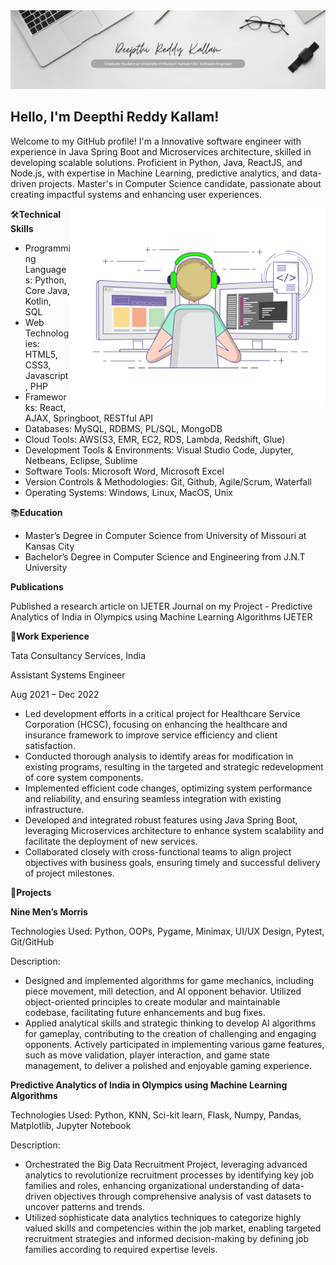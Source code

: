 <img src="https://github.com/deepthireddy246/deepthireddy246/blob/main/Deepthi%20Reddy%20Kallam.png" alt="banner ">

##  Hello, I'm Deepthi Reddy Kallam!


Welcome to my GitHub profile! I'm a Innovative software engineer with experience in Java Spring Boot and Microservices architecture, skilled in developing scalable solutions. Proficient in Python, Java, ReactJS, and Node.js, with expertise in Machine Learning, predictive analytics, and data-driven projects. Master's in Computer Science candidate, passionate about creating impactful systems and enhancing user experiences.

<img align="right" alt="GIF" src="https://github.com/deepthireddy246/deepthireddy246/blob/main/coding.gif" width="408" height="318"/>
  

🛠️**Technical Skills**

- Programming Languages: Python, Core Java, Kotlin, SQL
- Web Technologies: HTML5, CSS3, Javascript, PHP
- Frameworks: React, AJAX, Springboot, RESTful API
- Databases: MySQL, RDBMS, PL/SQL, MongoDB 
- Cloud Tools: AWS(S3, EMR, EC2, RDS, Lambda, Redshift, Glue)
- Development Tools & Environments: Visual Studio Code, Jupyter, Netbeans, Eclipse, Sublime 
- Software Tools: Microsoft Word, Microsoft Excel 
- Version Controls & Methodologies: Git, Github, Agile/Scrum, Waterfall
- Operating Systems: Windows, Linux, MacOS, Unix  


 📚**Education**
 
- Master’s Degree in Computer Science from University of Missouri at Kansas City
- Bachelor’s Degree in Computer Science and Engineering from  J.N.T University

**Publications**

Published a research article on IJETER Journal on my Project - Predictive Analytics of India in Olympics using       Machine Learning Algorithms IJETER

💼**Work Experience**

Tata Consultancy Services, India

Assistant Systems Engineer                                                                                                                                          

Aug 2021 – Dec 2022   
- Led development efforts in a critical project for Healthcare Service Corporation (HCSC), focusing on enhancing the healthcare and insurance framework to improve service efficiency and client satisfaction.
- Conducted thorough analysis to identify areas for modification in existing programs, resulting in the targeted and strategic redevelopment of core system components.
- Implemented efficient code changes, optimizing system performance and reliability, and ensuring seamless integration with existing infrastructure.
- Developed and integrated robust features using Java Spring Boot, leveraging Microservices architecture to enhance system scalability and facilitate the deployment of new services.
- Collaborated closely with cross-functional teams to align project objectives with business goals, ensuring timely and successful delivery of project milestones.


🚀**Projects**

**Nine Men’s Morris**

Technologies Used: Python, OOPs, Pygame, Minimax, UI/UX Design, Pytest, Git/GitHub

Description:
- Designed and implemented algorithms for game mechanics, including piece movement, mill detection, and AI opponent behavior. Utilized object-oriented principles to create modular and maintainable codebase, facilitating future enhancements and bug fixes.
- Applied analytical skills and strategic thinking to develop AI algorithms for gameplay, contributing to the creation of challenging and engaging opponents. Actively participated in implementing various game features, such as move validation, player interaction, and game state management, to deliver a polished and enjoyable gaming experience.


**Predictive Analytics of India in Olympics using Machine Learning Algorithms**   

Technologies Used: Python, KNN, Sci-kit learn, Flask, Numpy, Pandas, Matplotlib, Jupyter Notebook

Description:
- Orchestrated the Big Data Recruitment Project, leveraging advanced analytics to revolutionize recruitment processes by identifying key job families and roles, enhancing organizational understanding of data-driven objectives through comprehensive analysis of vast datasets to uncover patterns and trends.
- Utilized sophisticate data analytics techniques to categorize highly valued skills and competencies within the job market, enabling targeted recruitment strategies and informed decision-making by defining job families according to required expertise levels.




 

